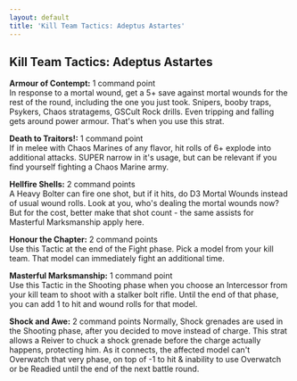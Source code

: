 ```yaml
---
layout: default
title: 'Kill Team Tactics: Adeptus Astartes'
---
```


## Kill Team Tactics: Adeptus Astartes  

**Armour of Contempt:** 1 command point  
In response to a mortal wound, get a 5+ save against mortal wounds for the rest of the round, including the one you just took. Snipers, booby traps, Psykers, Chaos stratagems, GSCult Rock drills. Even tripping and falling gets around power armour. That's when you use this strat.  

**Death to Traitors!:** 1 command point  
If in melee with Chaos Marines of any flavor, hit rolls of 6+ explode into additional attacks. SUPER narrow in it's usage, but can be relevant if you find yourself fighting a Chaos Marine army.  

**Hellfire Shells:** 2 command points  
A Heavy Bolter can fire one shot, but if it hits, do D3 Mortal Wounds instead of usual wound rolls. Look at you, who's dealing the mortal wounds now? But for the cost, better make that shot count - the same assists for Masterful Marksmanship apply here.  

**Honour the Chapter:** 2 command points  
Use this Tactic at the end of the Fight phase. Pick a model from your kill team. That model can immediately fight an additional time.  

**Masterful Marksmanship:** 1 command point  
Use this Tactic in the Shooting phase when you choose an Intercessor from your kill team to shoot with a stalker bolt rifle. Until the end of that phase, you can add 1 to hit and wound rolls for that model.

**Shock and Awe:** 2 command points 
Normally, Shock grenades are used in the Shooting phase, after you decided to move instead of charge. This strat allows a Reiver to chuck a shock grenade before the charge actually happens, protecting him. As it connects, the affected model can't Overwatch that very phase, on top of -1 to hit & inability to use Overwatch or be Readied until the end of the next battle round.

